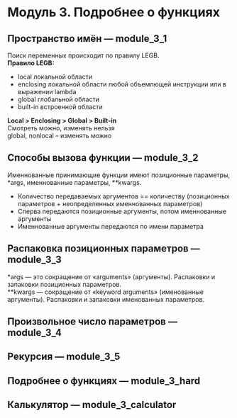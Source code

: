# Модуль 3. Подробнее о функциях  

## Пространство имён — module_3_1  
Поиск переменных происходит по правилу LEGB.  
**Правило LEGB:**  
- local локальной области  
- enclosing локальной области любой объемлющей инструкции или в выражении lambda  
- global глобальной области  
- built-in встроенной области
  
**Local > Enclosing > Global > Built-in**  
Смотреть можно, изменять нельзя  
global, nonlocal – изменять можно  

## Способы вызова функции — module_3_2  
Именнованные принимающие функции имеют позиционные параметры, *args, именнованные параметры, **kwargs.  
- Количество передаваемых аргументов == количеству (позиционных параметров + неопределенных именнованных параметров)  
- Сперва передаются позиционные аргументы, потом именнованные аргументы  
- Именнованные аргументы передаются по имени параметра  


## Распаковка позиционных параметров — module_3_3  
*args — это сокращение от «arguments» (аргументы).  Распаковки и запаковки позиционных параметров.  
**kwargs — сокращение от «keyword arguments» (именованные аргументы). Распаковки и запаковки именованных параметров.  

## Произвольное число параметров — module_3_4  


## Рекурсия — module_3_5  


## Подробнее о функциях — module_3_hard  


## Калькулятор — module_3_calculator  


